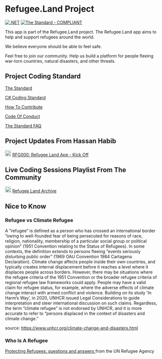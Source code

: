 # Refugee.Land Project
[![.NET](https://github.com/hassanhabib/Taarafo.Web/actions/workflows/dotnet.yml/badge.svg)](https://github.com/hassanhabib/refugee.core/actions/workflows/dotnet.yml)
[![The Standard - COMPLIANT](https://img.shields.io/badge/The_Standard-COMPLIANT-2ea44f)](https://github.com/hassanhabib/The-Standard)

This app is part of the Refugee.Land project. The Refugee.Land app aims to help and support refugees around the world.

We believe everyone should be able to feel safe.

Feel free to join our community. Help us build a platform for people fleeing war-torn countries, natural disasters, and other threats.

## Project Coding Standard
[The Standard](https://github.com/hassanhabib/The-Standard)

[C# Coding Standard](https://github.com/hassanhabib/CSharpCodingStandard)

[How To Contribute](https://github.com/hassanhabib/Refugee.Core/blob/main/CONTRIBUTING.md)

[Code Of Conduct](https://github.com/hassanhabib/Refugee.Core/blob/main/CODE_OF_CONDUCT.md)

[The Standard FAQ](https://github.com/ElbekDeveloper/The-Standard-FAQ)

## Project Updates From Hassan Habib
<img width=20 src="https://www.searchmarketingaustralia.com.au/wp-content/uploads/2017/10/original_images_YouTube.png" /> [RFG000: Refugee Land App - Kick Off
](https://www.youtube.com/watch?v=Xc88O841rT4&t=137s)

## Live Coding Sessions Playlist From The Community
<img width=20 src="https://www.searchmarketingaustralia.com.au/wp-content/uploads/2017/10/original_images_YouTube.png" /> [Refugee Land Archive](https://www.youtube.com/watch?v=Zia-4Jwx6hY&list=PLT0Ot-qg4JPKfEfMIv_WrSaur4dVgPc1p)

## Nice to Know
### Refugee vs Climate Refugee
A “refugee” is defined as a person who has crossed an international border “owing to well-founded fear of being persecuted for reasons of race, religion, nationality, membership of a particular social group or political opinion” (1951 Convention relating to the Status of Refugees). In some contexts, the definition extends to persons fleeing “events seriously disturbing public order” (1969 OAU Convention 1984 Cartagena Declaration). Climate change affects people inside their own countries, and typically creates internal displacement before it reaches a level where it displaces people across borders. However, there may be situations where the refugee criteria of the 1951 Convention or the broader refugee criteria of regional refugee law frameworks could apply. People may have a valid claim for refugee status, for example, where the adverse effects of climate change interact with armed conflict and violence. Building on its study 'In Harm’s Way’, in 2020, UNHCR issued Legal Considerations to guide interpretation and steer international discussion on such claims. Regardless, the term “climate refugee” is not endorsed by UNHCR, and it is more accurate to refer to “persons displaced in the context of disasters and climate change.”

source: https://www.unhcr.org/climate-change-and-disasters.html

### Who Is A Refugee
[Protecting Refugees: questions and answers
](https://www.unhcr.org/publications/brochures/3b779dfe2/protecting-refugees-questions-answers.html#:~:text=A%20refugee%20has%20the%20right,from%20torture%20and%20degrading%20treatment.) from the UN Refugee Agency